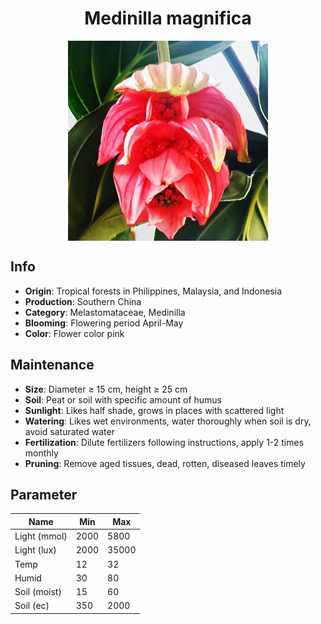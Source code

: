 <h1 align='center'>Medinilla magnifica</h1>
<p align="center">
    <img 
        align='center'
        width='320'
        src="../images/medinilla magnifica.png" 
        alt='Medinilla magnifica' />
</p>

## Info

 - **Origin**: Tropical forests in Philippines, Malaysia, and Indonesia
 - **Production**: Southern China
 - **Category**: Melastomataceae, Medinilla
 - **Blooming**: Flowering period April-May
 - **Color**: Flower color pink

## Maintenance

 - **Size**: Diameter ≥ 15 cm, height ≥ 25 cm
 - **Soil**: Peat or soil with specific amount of humus
 - **Sunlight**: Likes half shade, grows in places with scattered light
 - **Watering**: Likes wet environments, water thoroughly when soil is dry, avoid saturated water
 - **Fertilization**: Dilute fertilizers following instructions, apply 1-2 times monthly
 - **Pruning**: Remove aged tissues, dead, rotten, diseased leaves timely

## Parameter

| Name         | Min  | Max   |
|--------------|------|-------|
| Light (mmol) | 2000 | 5800  |
| Light (lux)  | 2000 | 35000 |
| Temp         | 12    | 32    |
| Humid        | 30   | 80    |
| Soil (moist) | 15   | 60    |
| Soil (ec)    | 350  | 2000  |